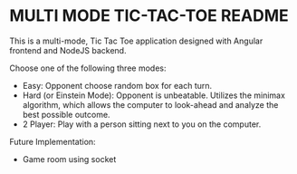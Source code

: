 # MULTI MODE TIC-TAC-TOE README

This is a multi-mode, Tic Tac Toe application designed with Angular frontend and NodeJS backend.

Choose one of the following three modes:
* Easy: Opponent choose random box for each turn.
* Hard (or Einstein Mode): Opponent is unbeatable. Utilizes the minimax 
algorithm, which allows the computer to look-ahead and analyze the best possible
outcome.
* 2 Player: Play with a person sitting next to you on the computer.

Future Implementation:
* Game room using socket 
